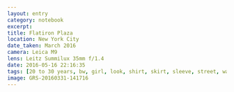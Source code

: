```yaml
--- 
layout: entry
category: notebook
excerpt:
title: Flatiron Plaza
location: New York City
date_taken: March 2016
camera: Leica M9
lens: Leitz Summilux 35mm f/1.4
date: 2016-05-16 22:16:35
tags: [20 to 30 years, bw, girl, look, shirt, skirt, sleeve, street, walk]
image: GRS-20160331-141716
---
```

